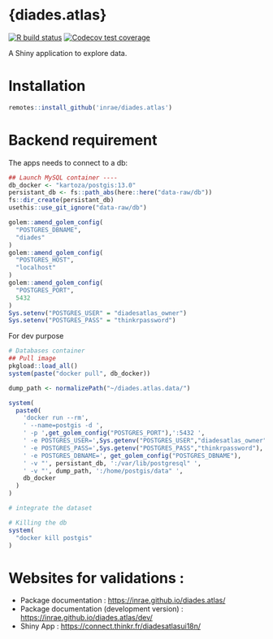 
<!-- README.md is generated from README.Rmd. Please edit that file -->

# {diades.atlas}

<!-- badges: start -->

[![R build
status](https://github.com/inrae/diades.atlas/workflows/R-CMD-check/badge.svg)](https://github.com/inrae/diades.atlas/actions)
[![Codecov test
coverage](https://codecov.io/gh/inrae/diades.atlas/branch/master/graph/badge.svg)](https://codecov.io/gh/inrae/diades.atlas?branch=master)
<!-- badges: end -->

A Shiny application to explore data.

# Installation

``` r
remotes::install_github('inrae/diades.atlas')
```

# Backend requirement

The apps needs to connect to a db:

``` r
## Launch MySQL container ----
db_docker <- "kartoza/postgis:13.0"
persistant_db <- fs::path_abs(here::here("data-raw/db"))
fs::dir_create(persistant_db)
usethis::use_git_ignore("data-raw/db")

golem::amend_golem_config(
  "POSTGRES_DBNAME",
  "diades"
)
golem::amend_golem_config(
  "POSTGRES_HOST",
  "localhost"
)
golem::amend_golem_config(
  "POSTGRES_PORT",
  5432
)
Sys.setenv("POSTGRES_USER" = "diadesatlas_owner")
Sys.setenv("POSTGRES_PASS" = "thinkrpassword")
```

For dev purpose

``` r
# Databases container
## Pull image
pkgload::load_all()
system(paste("docker pull", db_docker))

dump_path <- normalizePath("~/diades.atlas.data/")

system(
  paste0(
    'docker run --rm',
    ' --name=postgis -d ',
    ' -p ',get_golem_config("POSTGRES_PORT"),':5432 ',
    ' -e POSTGRES_USER=',Sys.getenv("POSTGRES_USER","diadesatlas_owner"),
    ' -e POSTGRES_PASS=',Sys.getenv("POSTGRES_PASS","thinkrpassword"),
    ' -e POSTGRES_DBNAME=', get_golem_config("POSTGRES_DBNAME"),
    ' -v "', persistant_db, ':/var/lib/postgresql" ',
    ' -v "', dump_path, ':/home/postgis/data" ',
    db_docker
  )
)

# integrate the dataset 

# Killing the db
system(
  "docker kill postgis"
)
```

# Websites for validations :

-   Package documentation : <https://inrae.github.io/diades.atlas/>
-   Package documentation (development version) :
    <https://inrae.github.io/diades.atlas/dev/>
-   Shiny App : <https://connect.thinkr.fr/diadesatlasui18n/>
